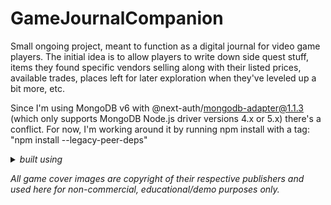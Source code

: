 # GameJournalCompanion
Small ongoing project, meant to function as a digital journal for video game players. The initial idea is to allow players to write down side quest stuff, items they found specific vendors selling along with their listed prices, available trades, places left for later exploration when they've leveled up a bit more, etc.

Since I'm using MongoDB v6 with @next-auth/mongodb-adapter@1.1.3 (which only supports MongoDB Node.js driver versions 4.x or 5.x) there's a conflict. For now, I'm working around it by running npm install with a tag: "npm install --legacy-peer-deps"

<details>
  <summary><em>built using</em></summary>
  <ul>
    <li>Next.js as the overarching React framework</li>
    <li>JavaScript / TypeScript for the backend logic </li>
    <li>React as the frontend framework</li>
    <li>Tailwind for styling</li>
    <li>ESLint to enforce certain approaches and styles both for performance and consistency, as well as help catch bugs early</li>
    <li>AppRouter to handle routing and page navigation. It also makes it easier to mix server and client components</li>
    <li>Turbopack as the bundler that is build by Vercel, the creators of NextJS to eventually replace the currently most widely used bundler, Webpack</li>
    <li>Mongoose for handling the connection to MongoDB</li>
  </ul>
</details>





<em>All game cover images are copyright of their respective publishers and used here for non-commercial, educational/demo purposes only.</em>
